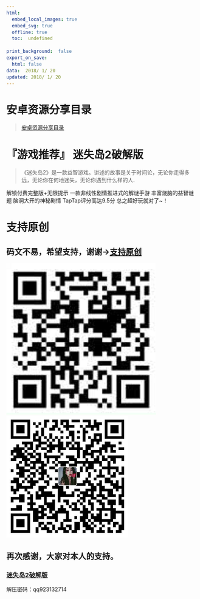 ```yaml
---
html:
  embed_local_images: true
  embed_svg: true
  offline: true
  toc:  undefined

print_background:  false
export_on_save:
  html: false
data:  2018/ 1/ 20
updated: 2018/ 1/ 20
---
```




# 安卓资源分享目录

> [安卓资源分享目录](https://blog.csdn.net/qq923132714/article/details/83059823 "安卓资源分享目录")

# 『游戏推荐』 迷失岛2破解版

> 《迷失岛2》是一款益智游戏。讲述的故事是关于时间论，无论你走得多远，无论你在何地迷失，无论你遇到什么样的人.

解锁付费完整版+无限提示 一款非线性剧情推进式的解谜手游 丰富烧脑的益智谜题 脑洞大开的神秘剧情 TapTap评分高达9.5分 总之超好玩就对了~！


# 支持原创
## 码文不易，希望支持，谢谢->**[支持原创](http://blog.csdn.net/qq923132714/article/details/79399145)**
![微信支付](https://raw.githubusercontent.com/923132714/my_picture/master/blog/support/weixin.png)![微信支付](https://raw.githubusercontent.com/923132714/my_picture/master/blog/support/支付宝.png)
## 再次感谢，大家对本人的支持。

### [迷失岛2破解版](http://u16848854.ctfile.net/fs/16848854-332055559 "迷失岛2破解版")

解压密码：qq923132714
